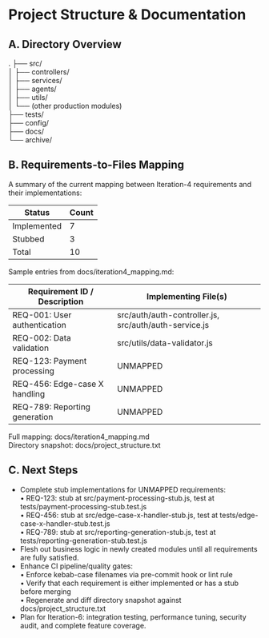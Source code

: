 # Project Structure & Documentation

## A. Directory Overview
.
├── src/  
│   ├── controllers/  
│   ├── services/  
│   ├── agents/  
│   ├── utils/  
│   └── (other production modules)  
├── tests/  
├── config/  
├── docs/  
└── archive/  

## B. Requirements-to-Files Mapping
A summary of the current mapping between Iteration-4 requirements and their implementations:

| Status       | Count |
| ------------ | ----- |
| Implemented  | 7     |
| Stubbed      | 3     |
| Total        | 10    |

Sample entries from docs/iteration4_mapping.md:

| Requirement ID / Description              | Implementing File(s)                                          |
| ----------------------------------------- | ------------------------------------------------------------- |
| REQ-001: User authentication              | src/auth/auth-controller.js, src/auth/auth-service.js         |
| REQ-002: Data validation                  | src/utils/data-validator.js                                   |
| REQ-123: Payment processing               | UNMAPPED                                                      |
| REQ-456: Edge-case X handling             | UNMAPPED                                                      |
| REQ-789: Reporting generation             | UNMAPPED                                                      |

Full mapping: docs/iteration4_mapping.md  
Directory snapshot: docs/project_structure.txt  

## C. Next Steps
- Complete stub implementations for UNMAPPED requirements:  
  • REQ-123: stub at src/payment-processing-stub.js, test at tests/payment-processing-stub.test.js  
  • REQ-456: stub at src/edge-case-x-handler-stub.js, test at tests/edge-case-x-handler-stub.test.js  
  • REQ-789: stub at src/reporting-generation-stub.js, test at tests/reporting-generation-stub.test.js  
- Flesh out business logic in newly created modules until all requirements are fully satisfied.  
- Enhance CI pipeline/quality gates:  
  • Enforce kebab-case filenames via pre-commit hook or lint rule  
  • Verify that each requirement is either implemented or has a stub before merging  
  • Regenerate and diff directory snapshot against docs/project_structure.txt  
- Plan for Iteration-6: integration testing, performance tuning, security audit, and complete feature coverage.